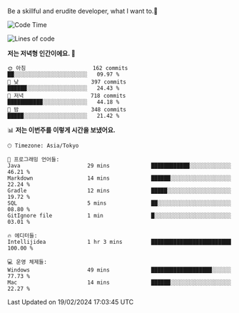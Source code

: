 Be a skillful and erudite developer, what I want to.👶

<!--START_SECTION:waka-->
![Code Time](http://img.shields.io/badge/Code%20Time-432%20hrs%2010%20mins-blue)

![Lines of code](https://img.shields.io/badge/%EC%A0%80%EB%8A%94%20%EC%97%AC%ED%83%9C%EA%B9%8C%EC%A7%80%20-756.5%20thousand%20%EC%A4%84%EC%9D%98%20%EC%BD%94%EB%93%9C%EB%A5%BC%20%EC%9E%91%EC%84%B1%ED%96%88%EC%96%B4%EC%9A%94.-blue)

**저는 저녁형 인간이에요. 🦉** 

```text
🌞 아침                     162 commits         ██░░░░░░░░░░░░░░░░░░░░░░░   09.97 % 
🌆 낮　                     397 commits         ██████░░░░░░░░░░░░░░░░░░░   24.43 % 
🌃 저녁                     718 commits         ███████████░░░░░░░░░░░░░░   44.18 % 
🌙 밤　                     348 commits         █████░░░░░░░░░░░░░░░░░░░░   21.42 % 
```


📊 **저는 이번주를 이렇게 시간을 보냈어요.** 

```text
🕑︎ Timezone: Asia/Tokyo

💬 프로그래밍 언어들: 
Java                     29 mins             ████████████░░░░░░░░░░░░░   46.21 % 
Markdown                 14 mins             ██████░░░░░░░░░░░░░░░░░░░   22.24 % 
Gradle                   12 mins             █████░░░░░░░░░░░░░░░░░░░░   19.72 % 
SQL                      5 mins              ██░░░░░░░░░░░░░░░░░░░░░░░   08.80 % 
GitIgnore file           1 min               █░░░░░░░░░░░░░░░░░░░░░░░░   03.01 % 

🔥 에디터들: 
Intellijidea             1 hr 3 mins         █████████████████████████   100.00 % 

💻 운영 체제들: 
Windows                  49 mins             ███████████████████░░░░░░   77.73 % 
Mac                      14 mins             ██████░░░░░░░░░░░░░░░░░░░   22.27 % 
```


 Last Updated on 19/02/2024 17:03:45 UTC
<!--END_SECTION:waka-->
